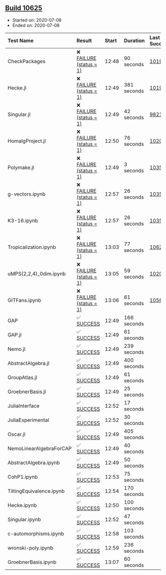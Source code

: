## [Build 10625](https://oscarci.mathematik.uni-kl.de/job/oscar/10625/)

* Started on: 2020-07-08
* Ended on: 2020-07-08

| Test Name    | Result | Start | Duration | Last Success | First Failure |
|:-------------|:-------|:------|:---------|:-------------|:--------------|
| CheckPackages | ❌ [FAILURE (status = 1)](https://oscarci.mathematik.uni-kl.de/job/oscar/10625/artifact/logs/build-10625/CheckPackages.log) | 12:48 | 90 seconds | [10197](https://oscarci.mathematik.uni-kl.de/job/oscar/10197/) | [10198](https://oscarci.mathematik.uni-kl.de/job/oscar/10198/) |
| Hecke.jl | ❌ [FAILURE (status = 1)](https://oscarci.mathematik.uni-kl.de/job/oscar/10625/artifact/logs/build-10625/Hecke.jl.log) | 12:49 | 381 seconds | [10197](https://oscarci.mathematik.uni-kl.de/job/oscar/10197/) | [10198](https://oscarci.mathematik.uni-kl.de/job/oscar/10198/) |
| Singular.jl | ❌ [FAILURE (status = 1)](https://oscarci.mathematik.uni-kl.de/job/oscar/10625/artifact/logs/build-10625/Singular.jl.log) | 12:49 | 42 seconds | [9821](https://oscarci.mathematik.uni-kl.de/job/oscar/9821/) | [9822](https://oscarci.mathematik.uni-kl.de/job/oscar/9822/) |
| HomalgProject.jl | ❌ [FAILURE (status = 1)](https://oscarci.mathematik.uni-kl.de/job/oscar/10625/artifact/logs/build-10625/HomalgProject.jl.log) | 12:50 | 76 seconds | [10209](https://oscarci.mathematik.uni-kl.de/job/oscar/10209/) | [10210](https://oscarci.mathematik.uni-kl.de/job/oscar/10210/) |
| Polymake.jl | ❌ [FAILURE (status = 1)](https://oscarci.mathematik.uni-kl.de/job/oscar/10625/artifact/logs/build-10625/Polymake.jl.log) | 12:49 | 3 seconds | [10356](https://oscarci.mathematik.uni-kl.de/job/oscar/10356/) | [10357](https://oscarci.mathematik.uni-kl.de/job/oscar/10357/) |
| g-vectors.ipynb | ❌ [FAILURE (status = 1)](https://oscarci.mathematik.uni-kl.de/job/oscar/10625/artifact/logs/build-10625/g-vectors.ipynb.log) | 12:57 | 26 seconds | [10356](https://oscarci.mathematik.uni-kl.de/job/oscar/10356/) | [10357](https://oscarci.mathematik.uni-kl.de/job/oscar/10357/) |
| K3-16.ipynb | ❌ [FAILURE (status = 1)](https://oscarci.mathematik.uni-kl.de/job/oscar/10625/artifact/logs/build-10625/K3-16.ipynb.log) | 12:57 | 26 seconds | [10356](https://oscarci.mathematik.uni-kl.de/job/oscar/10356/) | [10357](https://oscarci.mathematik.uni-kl.de/job/oscar/10357/) |
| Tropicalization.ipynb | ❌ [FAILURE (status = 1)](https://oscarci.mathematik.uni-kl.de/job/oscar/10625/artifact/logs/build-10625/Tropicalization.ipynb.log) | 13:03 | 77 seconds | [10624](https://oscarci.mathematik.uni-kl.de/job/oscar/10624/) | [10625](https://oscarci.mathematik.uni-kl.de/job/oscar/10625/) |
| uMPS(2,2,4)_0dim.ipynb | ❌ [FAILURE (status = 1)](https://oscarci.mathematik.uni-kl.de/job/oscar/10625/artifact/logs/build-10625/uMPS-2-2-4-_0dim.ipynb.log) | 13:05 | 59 seconds | [10209](https://oscarci.mathematik.uni-kl.de/job/oscar/10209/) | [10210](https://oscarci.mathematik.uni-kl.de/job/oscar/10210/) |
| GITFans.ipynb | ❌ [FAILURE (status = 1)](https://oscarci.mathematik.uni-kl.de/job/oscar/10625/artifact/logs/build-10625/GITFans.ipynb.log) | 13:06 | 61 seconds | [10566](https://oscarci.mathematik.uni-kl.de/job/oscar/10566/) | [10567](https://oscarci.mathematik.uni-kl.de/job/oscar/10567/) |
| GAP | ✅ [SUCCESS](https://oscarci.mathematik.uni-kl.de/job/oscar/10625/artifact/logs/build-10625/GAP.log) | 12:49 | 166 seconds |  |  |
| GAP.jl | ✅ [SUCCESS](https://oscarci.mathematik.uni-kl.de/job/oscar/10625/artifact/logs/build-10625/GAP.jl.log) | 12:49 | 61 seconds |  |  |
| Nemo.jl | ✅ [SUCCESS](https://oscarci.mathematik.uni-kl.de/job/oscar/10625/artifact/logs/build-10625/Nemo.jl.log) | 12:49 | 239 seconds |  |  |
| AbstractAlgebra.jl | ✅ [SUCCESS](https://oscarci.mathematik.uni-kl.de/job/oscar/10625/artifact/logs/build-10625/AbstractAlgebra.jl.log) | 12:49 | 400 seconds |  |  |
| GroupAtlas.jl | ✅ [SUCCESS](https://oscarci.mathematik.uni-kl.de/job/oscar/10625/artifact/logs/build-10625/GroupAtlas.jl.log) | 12:49 | 61 seconds |  |  |
| GroebnerBasis.jl | ✅ [SUCCESS](https://oscarci.mathematik.uni-kl.de/job/oscar/10625/artifact/logs/build-10625/GroebnerBasis.jl.log) | 12:49 | 25 seconds |  |  |
| JuliaInterface | ✅ [SUCCESS](https://oscarci.mathematik.uni-kl.de/job/oscar/10625/artifact/logs/build-10625/JuliaInterface.log) | 12:52 | 17 seconds |  |  |
| JuliaExperimental | ✅ [SUCCESS](https://oscarci.mathematik.uni-kl.de/job/oscar/10625/artifact/logs/build-10625/JuliaExperimental.log) | 12:52 | 30 seconds |  |  |
| Oscar.jl | ✅ [SUCCESS](https://oscarci.mathematik.uni-kl.de/job/oscar/10625/artifact/logs/build-10625/Oscar.jl.log) | 12:49 | 405 seconds |  |  |
| NemoLinearAlgebraForCAP | ✅ [SUCCESS](https://oscarci.mathematik.uni-kl.de/job/oscar/10625/artifact/logs/build-10625/NemoLinearAlgebraForCAP.log) | 12:49 | 40 seconds |  |  |
| AbstractAlgebra.ipynb | ✅ [SUCCESS](https://oscarci.mathematik.uni-kl.de/job/oscar/10625/artifact/logs/build-10625/AbstractAlgebra.ipynb.log) | 12:49 | 50 seconds |  |  |
| CohP1.ipynb | ✅ [SUCCESS](https://oscarci.mathematik.uni-kl.de/job/oscar/10625/artifact/logs/build-10625/CohP1.ipynb.log) | 12:53 | 75 seconds |  |  |
| TiltingEquivalence.ipynb | ✅ [SUCCESS](https://oscarci.mathematik.uni-kl.de/job/oscar/10625/artifact/logs/build-10625/TiltingEquivalence.ipynb.log) | 12:54 | 170 seconds |  |  |
| Hecke.ipynb | ✅ [SUCCESS](https://oscarci.mathematik.uni-kl.de/job/oscar/10625/artifact/logs/build-10625/Hecke.ipynb.log) | 12:50 | 100 seconds |  |  |
| Singular.ipynb | ✅ [SUCCESS](https://oscarci.mathematik.uni-kl.de/job/oscar/10625/artifact/logs/build-10625/Singular.ipynb.log) | 12:52 | 47 seconds |  |  |
| c-automorphisms.ipynb | ✅ [SUCCESS](https://oscarci.mathematik.uni-kl.de/job/oscar/10625/artifact/logs/build-10625/c-automorphisms.ipynb.log) | 12:58 | 103 seconds |  |  |
| wronski-poly.ipynb | ✅ [SUCCESS](https://oscarci.mathematik.uni-kl.de/job/oscar/10625/artifact/logs/build-10625/wronski-poly.ipynb.log) | 12:59 | 236 seconds |  |  |
| GroebnerBasis.ipynb | ✅ [SUCCESS](https://oscarci.mathematik.uni-kl.de/job/oscar/10625/artifact/logs/build-10625/GroebnerBasis.ipynb.log) | 13:07 | 60 seconds |  |  |
